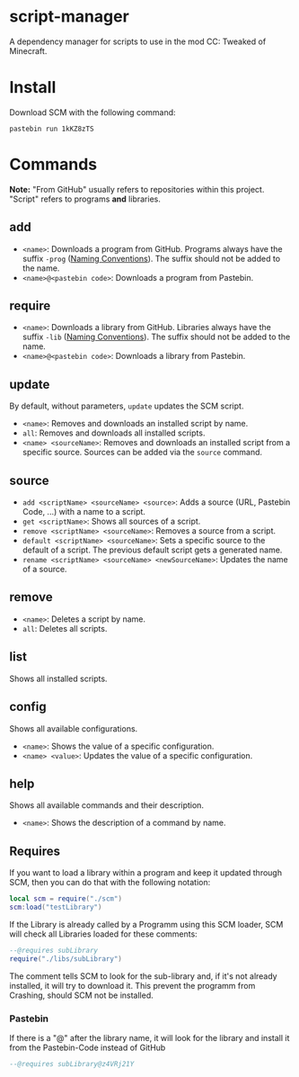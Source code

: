 # script-manager

A dependency manager for scripts to use in the mod CC: Tweaked of Minecraft.

# Install
Download SCM with the following command:

    pastebin run 1kKZ8zTS

# Commands
**Note:** "From GitHub" usually refers to repositories within this project. "Script" refers to programs **and** libraries.
## add
- `<name>`: Downloads a program from GitHub. Programs always have the suffix `-prog` ([Naming Conventions](https://github.com/mc-cc-scripts/.github/blob/master/profile/README.md#naming-conventions)). The suffix should not be added to the name.
- `<name>@<pastebin code>`: Downloads a program from Pastebin.
## require
- `<name>`: Downloads a library from GitHub. Libraries always have the suffix `-lib` ([Naming Conventions](https://github.com/mc-cc-scripts/.github/blob/master/profile/README.md#naming-conventions)). The suffix should not be added to the name.
- `<name>@<pastebin code>`: Downloads a library from Pastebin.
## update
By default, without parameters, `update` updates the SCM script.
- `<name>`: Removes and downloads an installed script by name.
- `all`: Removes and downloads all installed scripts.
- `<name> <sourceName>`: Removes and downloads an installed script from a specific source. Sources can be added via the `source` command.
## source
- `add <scriptName> <sourceName> <source>`: Adds a source (URL, Pastebin Code, ...) with a name to a script.
- `get <scriptName>`: Shows all sources of a script.
- `remove <scriptName> <sourceName>`: Removes a source from a script.
- `default <scriptName> <sourceName>`: Sets a specific source to the default of a script. The previous default script gets a generated name.
- `rename <scriptName> <sourceName> <newSourceName>`: Updates the name of a source.
## remove
- `<name>`: Deletes a script by name.
- `all`: Deletes all scripts.
## list
Shows all installed scripts.
## config
Shows all available configurations.
- `<name>`: Shows the value of a specific configuration.
- `<name> <value>`: Updates the value of a specific configuration.
## help
Shows all available commands and their description.
- `<name>`: Shows the description of a command by name.

## Requires
If you want to load a library within a program and keep it updated through SCM, then you can do that with the following notation:

```lua
local scm = require("./scm")
scm:load("testLibrary")
```

If the Library is already called by a Programm using this SCM loader, SCM will check all Libraries loaded for these comments:


```lua
--@requires subLibrary
require("./libs/subLibrary")

```
The comment tells SCM to look for the sub-library and, if it's not already installed, it will try to download it.
This prevent the programm from Crashing, should SCM not be installed.

### Pastebin

If there is a "@" after the library name, it will look for the library and install it from the Pastebin-Code instead of GitHub
```lua
--@requires subLibrary@z4VRj21Y
```

